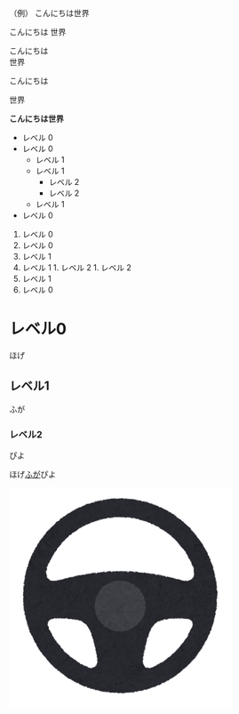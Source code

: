 （例）
こんにちは世界

こんにちは
世界

こんにちは  
世界

こんにちは

世界

**こんにちは世界**

- レベル 0
- レベル 0
  - レベル 1
  - レベル 1
    - レベル 2
    - レベル 2
  - レベル 1
- レベル 0

1. レベル 0
1. レベル 0
  1. レベル 1
  1. レベル 1
    1. レベル 2
    1. レベル 2
  1. レベル 1
1. レベル 0

# レベル0
ほげ
## レベル1
ふが
### レベル2
ぴよ

ほげ[ふが](https://github.com/)ぴよ

![ほげ](./hoge.png)
